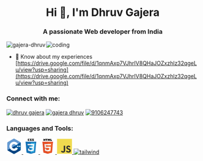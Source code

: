 <h1 align="center">Hi 👋, I'm Dhruv Gajera</h1>
<h3 align="center">A passionate Web developer from India</h3>
<img align="right" alt="coding" width="400" src="https://camo.githubusercontent.com/7cc4614ccf560c63d36fedf006917e16df87e660620e8274d9216d2d97c3be1c/68747470733a2f2f692e67697068792e636f6d2f6d656469612f76312e59326c6b505463354d4749334e6a457861334e79633235796347313263474a7a62334272636a467365545179616e4e7a6257316d646e4a685a7a4a6d4e4770766147733364435a6c634431324d563970626e526c636d35686246396e61575a66596e6c666157516d593351395a772f4c3152317476493973766b495777705659722f67697068792e676966">


<p align="left"> <img src="https://komarev.com/ghpvc/?username=gajera-dhruv&label=Profile%20views&color=0e75b6&style=flat" alt="gajera-dhruv" /> </p>

- 📄 Know about my experiences [https://drive.google.com/file/d/1qnmAxp7VJhrIV8QHaJOZxzhlz32qgeLu/view?usp=sharing](https://drive.google.com/file/d/1qnmAxp7VJhrIV8QHaJOZxzhlz32qgeLu/view?usp=sharing)

<h3 align="left">Connect with me:</h3>
<p align="left">
<a href="https://linkedin.com/in/dhruv gajera" target="blank"><img align="center" src="https://raw.githubusercontent.com/rahuldkjain/github-profile-readme-generator/master/src/images/icons/Social/linked-in-alt.svg" alt="dhruv gajera" height="30" width="40" /></a>
<a href="https://www.codechef.com/users/gajera dhruv" target="blank"><img align="center" src="https://cdn.jsdelivr.net/npm/simple-icons@3.1.0/icons/codechef.svg" alt="gajera dhruv" height="30" width="40" /></a>
<a href="https://www.leetcode.com/9106247743" target="blank"><img align="center" src="https://raw.githubusercontent.com/rahuldkjain/github-profile-readme-generator/master/src/images/icons/Social/leet-code.svg" alt="9106247743" height="30" width="40" /></a>
</p>

<h3 align="left">Languages and Tools:</h3>
<p align="left"> <a href="https://www.w3schools.com/cpp/" target="_blank" rel="noreferrer"> <img src="https://raw.githubusercontent.com/devicons/devicon/master/icons/cplusplus/cplusplus-original.svg" alt="cplusplus" width="40" height="40"/> </a> <a href="https://www.w3schools.com/css/" target="_blank" rel="noreferrer"> <img src="https://raw.githubusercontent.com/devicons/devicon/master/icons/css3/css3-original-wordmark.svg" alt="css3" width="40" height="40"/> </a> <a href="https://www.w3.org/html/" target="_blank" rel="noreferrer"> <img src="https://raw.githubusercontent.com/devicons/devicon/master/icons/html5/html5-original-wordmark.svg" alt="html5" width="40" height="40"/> </a> <a href="https://developer.mozilla.org/en-US/docs/Web/JavaScript" target="_blank" rel="noreferrer"> <img src="https://raw.githubusercontent.com/devicons/devicon/master/icons/javascript/javascript-original.svg" alt="javascript" width="40" height="40"/> </a> <a href="https://tailwindcss.com/" target="_blank" rel="noreferrer"> <img src="https://www.vectorlogo.zone/logos/tailwindcss/tailwindcss-icon.svg" alt="tailwind" width="40" height="40"/> </a> </p>

